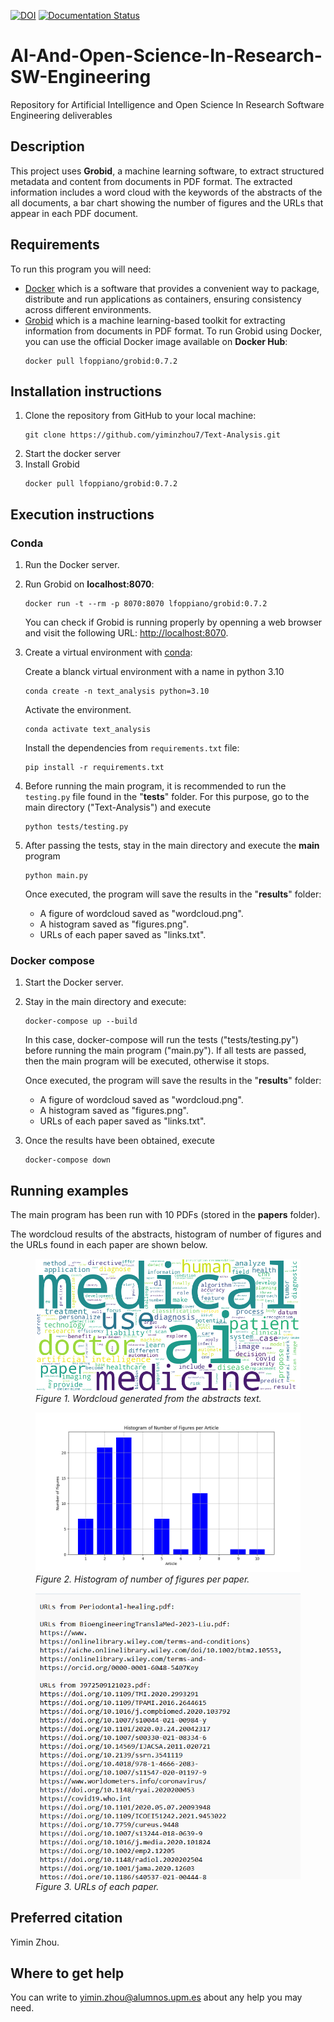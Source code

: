 [![DOI](https://zenodo.org/badge/DOI/10.5281/zenodo.10657570.svg)](https://doi.org/10.5281/zenodo.10657570) [![Documentation Status](https://readthedocs.org/projects/text-analysis/badge/?version=latest)](https://text-analysis.readthedocs.io/en/latest/?badge=latest)

# AI-And-Open-Science-In-Research-SW-Engineering
Repository for Artificial Intelligence and Open Science In Research Software Engineering deliverables

## Description
This project uses **Grobid**, a machine learning software, to extract structured metadata and content from documents in PDF format. The extracted information includes a word cloud with the keywords of the abstracts of the all documents, a bar chart showing the number of figures and the URLs that appear in each PDF document.

## Requirements
To run this program you will need:
* [Docker](https://docs.docker.com/engine/install/) which is a software that provides a convenient way to package, distribute and run applications as containers, ensuring consistency across different environments.
* [Grobid](https://github.com/kermitt2/grobid) which is a machine learning-based toolkit for extracting information from documents in PDF format. To run Grobid using Docker, you can use the official Docker image available on **Docker Hub**:
  ```
  docker pull lfoppiano/grobid:0.7.2
  ```

## Installation instructions
1. Clone the repository from GitHub to your local machine:
    ```
    git clone https://github.com/yiminzhou7/Text-Analysis.git
    ```
2. Start the docker server
3. Install Grobid
    ```
    docker pull lfoppiano/grobid:0.7.2
    ```


## Execution instructions
### Conda
1. Run the Docker server.
2. Run Grobid on **localhost:8070**:
    ```
    docker run -t --rm -p 8070:8070 lfoppiano/grobid:0.7.2
    ```
    You can check if Grobid is running properly by openning a web browser and visit the following URL: [http://localhost:8070](http://localhost:8070).
3. Create a virtual environment with [conda](https://docs.conda.io/projects/conda/en/latest/user-guide/install/index.html): 

    Create a blanck virtual environment with a name in python 3.10
   
    ```
    conda create -n text_analysis python=3.10
    ```

    Activate the environment.

    ```
    conda activate text_analysis
    ```
    
    Install the dependencies from `requirements.txt` file:
   
    ```
    pip install -r requirements.txt
    ```
    
5. Before running the main program, it is recommended to run the `testing.py` file found in the "**tests**" folder. For this purpose, go to the main directory ("Text-Analysis") and execute

    ```
    python tests/testing.py
    ```
    
6. After passing the tests, stay in the main directory and execute the **main** program

    ```
    python main.py
    ```

    Once executed, the program will save the results in the "**results**" folder:
   - A figure of wordcloud saved as "wordcloud.png".
   - A histogram saved as "figures.png".
   - URLs of each paper saved as "links.txt".

### Docker compose
1. Start the Docker server.
2. Stay in the main directory and execute: 

    ```
    docker-compose up --build
    ```

   In this case, docker-compose will run the tests ("tests/testing.py") before running the main program ("main.py").
   If all tests are passed, then the main program will be executed, otherwise it stops.
    
   Once executed, the program will save the results in the "**results**" folder:
   - A figure of wordcloud saved as "wordcloud.png".
   - A histogram saved as "figures.png".
   - URLs of each paper saved as "links.txt".

4. Once the results have been obtained, execute

    ```
    docker-compose down
    ```

## Running examples
The main program has been run with 10 PDFs (stored in the **papers** folder). 

The wordcloud results of the abstracts, histogram of number of figures and the URLs found in each paper are shown below.
<figure>
  <img src="docs/wordcloud.png" alt="Wordcloud" style="width:450px">
  <figcaption><i>Figure 1. Wordcloud generated from the abstracts text.</i></figcaption>
</figure>


<figure>
  <img src="docs/figures.png" alt="Histogram" style="width:470px">
  <figcaption><i>Figure 2. Histogram of number of figures per paper.</i></figcaption>
</figure>


<figure>
  <img src="docs/links.png" alt="Histogram" style="width:470px">
  <figcaption><i>Figure 3. URLs of each paper.</i></figcaption>
</figure>




## Preferred citation
Yimin Zhou.

## Where to get help
You can write to yimin.zhou@alumnos.upm.es about any help you may need.
